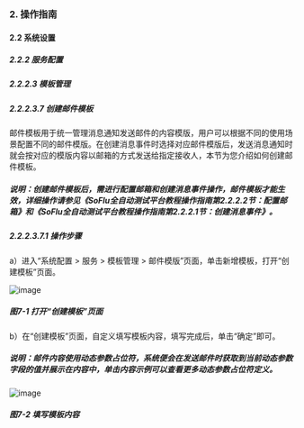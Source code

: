 ### 2. 操作指南

#### 2.2 系统设置

##### 2.2.2 服务配置

##### 2.2.2.3 模板管理

##### 2.2.2.3.7 创建邮件模板

邮件模板用于统一管理消息通知发送邮件的内容模版，用户可以根据不同的使用场景配置不同的邮件模版。在创建消息事件时选择对应邮件模版后，发送消息通知时就会按对应的模版内容以邮箱的方式发送给指定接收人，本节为您介绍如何创建邮件模板。

##### 说明：创建邮件模板后，需进行配置邮箱和创建消息事件操作，邮件模板才能生效，详细操作请参见《SoFlu全自动测试平台教程操作指南第2.2.2.2节：配置邮箱》和《SoFlu全自动测试平台教程操作指南第2.2.2.1节：创建消息事件》。

##### 2.2.2.3.7.1 操作步骤

a）进入“系统配置 > 服务 > 模板管理 > 邮件模版”页面，单击新增模板，打开“创建模板”页面。

![image](https://user-images.githubusercontent.com/79617492/185556884-07290083-6f45-4e19-b34c-531333ebbba0.png)

##### 图7-1 打开“创建模板”页面

b）在“创建模板”页面，自定义填写模板内容，填写完成后，单击“确定”即可。

##### 说明：邮件内容使用动态参数占位符，系统便会在发送邮件时获取到当前动态参数字段的值并展示在内容中，单击内容示例可以查看更多动态参数占位符定义。

![image](https://user-images.githubusercontent.com/79617492/185556893-f707129f-c24a-4a52-8f18-d85e1c6826ef.png)

##### 图7-2 填写模板内容
